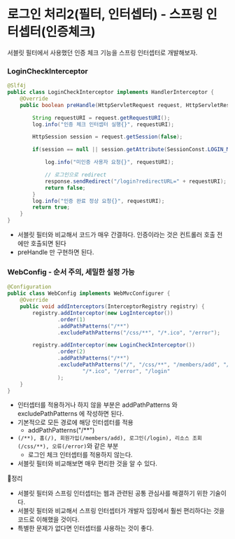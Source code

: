 
# 로그인 처리2(필터, 인터셉터) - 스프링 인터셉터(인증체크)

서블릿 필터에서 사용했던 인증 체크 기능을 스프링 인터셉터로 개발해보자.

### LoginCheckInterceptor
```java
@Slf4j
public class LoginCheckInterceptor implements HandlerInterceptor {
    @Override
    public boolean preHandle(HttpServletRequest request, HttpServletResponse response, Object handler) throws Exception {

        String requestURI = request.getRequestURI();
        log.info("인증 체크 인터셉터 실행{}", requestURI);

        HttpSession session = request.getSession(false);

        if(session == null || session.getAttribute(SessionConst.LOGIN_MEMBER) == null){

            log.info("미인증 사용자 요청{}", requestURI);

            // 로그인으로 redirect
            response.sendRedirect("/login?redirectURL=" + requestURI);
            return false;
        }
        log.info("인증 완료 정상 요청{}", requestURI);
        return true;
    }
}
```
- 서블릿 필터와 비교해서 코드가 매우 간결하다. 인증이라는 것은 컨트롤러 호출 전에만 호출되면 된다
- preHandle 만 구현하면 된다.

### WebConfig - 순서 주의, 세밀한 설정 가능
```java
@Configuration
public class WebConfig implements WebMvcConfigurer {
    @Override
    public void addInterceptors(InterceptorRegistry registry) {
        registry.addInterceptor(new LogInterceptor())
                .order(1)
                .addPathPatterns("/**")
                .excludePathPatterns("/css/**", "/*.ico", "/error");

        registry.addInterceptor(new LoginCheckInterceptor())
                .order(2)
                .addPathPatterns("/**")
                .excludePathPatterns("/", "/css/**", "/members/add", "/logout",
                        "/*.ico", "/error", "/login"
                );
    }
}
```

- 인터셉터를 적용하거나 하지 않을 부분은 addPathPatterns 와 excludePathPatterns 에 작성하면 된다.
- 기본적으로 모든 경로에 해당 인터셉터를 적용
  - addPathPatterns("/**")
- ```(/**), 홈(/), 회원가입(/members/add), 로그인(/login), 리소스 조회(/css/**), 오류(/error)```와 같은 부분
  - 로그인 체크 인터셉터를 적용하지 않는다.
- 서블릿 필터와 비교해보면 매우 편리한 것을 알 수 있다.


💯정리
- 서블릿 필터와 스프링 인터셉터는 웹과 관련된 공통 관심사를 해결하기 위한 기술이다.
- 서블릿 필터와 비교해서 스프링 인터셉터가 개발자 입장에서 훨씬 편리하다는 것을 코드로 이해했을 것이다.
- 특별한 문제가 없다면 인터셉터를 사용하는 것이 좋다.

